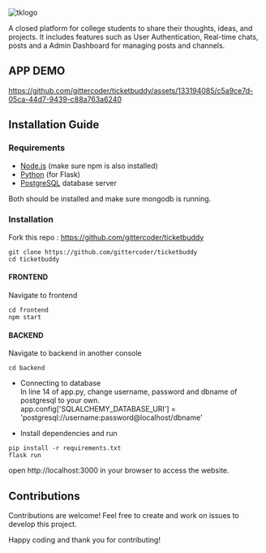 
![tklogo](https://github.com/gittercoder/ticketbuddy/assets/133194085/089f2fbd-d018-4d01-a48e-40b867b9ec05)



A closed platform for college students to share their thoughts, ideas, and projects. It includes features such as User Authentication, Real-time chats, posts and a Admin Dashboard for managing posts and channels. 

## APP DEMO





https://github.com/gittercoder/ticketbuddy/assets/133194085/c5a9ce7d-05ca-44d7-9439-c88a763a6240







## Installation Guide

### Requirements
- [Node.js](https://nodejs.org/) (make sure npm is also installed)
- [Python](https://www.python.org/) (for Flask)
- [PostgreSQL](https://www.postgresql.org/) database server

Both should be installed and make sure mongodb is running.
### Installation
Fork this repo : https://github.com/gittercoder/ticketbuddy

```shell
git clone https://github.com/gittercoder/ticketbuddy
cd ticketbuddy
```
#### FRONTEND
Navigate to frontend
```shell
cd frontend
npm start
```

#### BACKEND
Navigate to backend in another console
```shell
cd backend
```
- Connecting to database<br/>
In line 14 of app.py, change username, password and dbname of postgresql to your own.<br/>
app.config['SQLALCHEMY_DATABASE_URI'] = 'postgresql://username:password@localhost/dbname'

- Install dependencies and run
```shell
pip install -r requirements.txt
flask run
```

open http://localhost:3000  in your browser to access the website.
<br/>




## Contributions

Contributions are welcome! Feel free to create and work on issues to develop this project.

Happy coding and thank you for contributing! 
